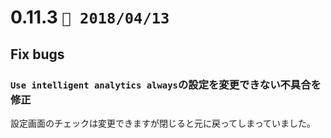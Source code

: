 0.11.3   `📅 2018/04/13` 
===============================


## Fix bugs

### `Use intelligent analytics always`の設定を変更できない不具合を修正

設定画面のチェックは変更できますが閉じると元に戻ってしまっていました。

